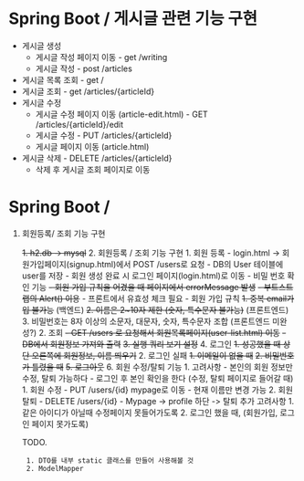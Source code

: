 # Spring Boot / 게시글 관련 기능 구현

* 게시글 생성
    * 게시글 작성 페이지 이동 - get /writing
    * 게시글 작성 - post /articles
* 게시글 목록 조회 - get /
* 게시글 조회 - get /articles/{articleId}
* 게시글 수정
    * 게시글 수정 페이지 이동 (article-edit.html) - GET /articles/{articleId}/edit
    * 게시글 수정 - PUT /articles/{articleId}
    * 게시글 페이지 이동 (article.html)
* 게시글 삭제 - DELETE /articles/{articleId} 
    * 삭제 후 게시글 조회 페이지로 이동
    
# Spring Boot / 

1. 회원등록/ 조회 기능 구현

    ~~1. h2.db -> mysql~~
    2. 회원등록 / 조회 기능 구현
        1. 회원 등록
            - login.html -> 회원가입페이지(signup.html)에서 POST /users로 요청
            - DB의 User 테이블에 user를 저장
            - 회원 생성 완료 시 로그인 페이지(login.html)로 이동
            - 비밀 번호 확인 기능
             ~~- 회원 가입 규칙을 어겼을 때 페이지에서 errorMessage 발생~~
                ~~- 부트스트랩의 Alert() 이용~~
                - 프론트에서 유효성 체크 필요
            - 회원 가입 규칙
                ~~1. 중복 email가입 불가능~~ (백엔드)
                ~~2. 이름은 2~10자 제한 (숫자, 특수문자 불가능)~~ (프론트엔드)
                3. 비밀번호는 8자 이상의 소문자, 대문자, 숫자, 특수문자 조합 (프론트엔드 미완성?)
        2. 조회
            ~~- GET /users 로 요청해서 회원목록페이지(user-list.html) 이동~~
            ~~- DB에서 회원정보 가져와 출력~~ 
    ~~3. 실행 쿼리 보기 설정~~
    4. 로그인
        ~~1. 성공했을 때 상단 오른쪽에 회원정보, 이름 띄우기~~
        2. 로그인 실패
            ~~1. 이메일이 없을 때~~
            ~~2. 비밀번호가 틀렸을 때~~
    ~~5. 로그아웃~~
    6. 회원 수정/탈퇴 기능
        1. 고려사항
            - 본인의 회원 정보만 수정, 탈퇴 가능하다
            - 로그인 후 본인 확인을 한다 (수정, 탈퇴 페이지로 들어갈 때)
        1. 회원 수정
            - PUT /users/{id} mypage로 이동 
            - 현재 이름만 변경 가능
        2. 회원 탈퇴
            - DELETE /users/{id} 
            - Mypage -> profile 하단 -> 탈퇴 추가
    고려사항 
        1. 같은 아이디가 아닐때 수정페이지 못들어가도록
        2. 로그인 했을 때, (회원가입, 로그인 페이지 못가도록)

    TODO.
    
        1. DTO를 내부 static 클래스를 만들어 사용해볼 것
        2. ModelMapper
        
      